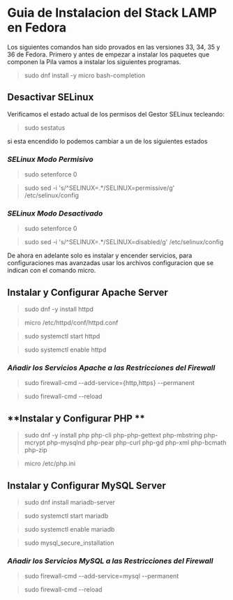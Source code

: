 # **Guia de Instalacion del Stack LAMP en Fedora**

Los siguientes comandos han sido provados en las versiones 33, 34, 35 y 36 de Fedora.
Primero y antes de empezar a instalar los paquetes que componen la Pila vamos a instalar los siguientes programas.

> sudo dnf install -y micro bash-completion 

##  **Desactivar SELinux**

Verificamos el estado actual de los permisos del Gestor SELinux tecleando:

> sudo sestatus

si esta encendido lo podemos cambiar a un de los siguientes estados

### ***SELinux Modo Permisivo***

>sudo setenforce 0

>sudo sed -i 's/^SELINUX=.*/SELINUX=permissive/g' /etc/selinux/config

### ***SELinux Modo Desactivado***

>sudo setenforce 0

>sudo sed -i 's/^SELINUX=.*/SELINUX=disabled/g' /etc/selinux/config


De ahora en adelante solo es instalar y encender servicios, para configuraciones mas avanzadas usar los archivos configuracion que se indican con el comando micro.

## **Instalar y Configurar Apache Server**

>sudo dnf -y install httpd

>micro /etc/httpd/conf/httpd.conf

>sudo systemctl start httpd

>sudo systemctl enable httpd

### ***Añadir los Servicios Apache a las Restricciones del Firewall***

>sudo firewall-cmd --add-service={http,https} --permanent

>sudo firewall-cmd --reload

## **Instalar y Configurar PHP **

>sudo dnf -y install php php-cli php-php-gettext php-mbstring php-mcrypt php-mysqlnd php-pear php-curl php-gd php-xml php-bcmath php-zip

>micro /etc/php.ini

## **Instalar y Configurar MySQL Server**

>sudo dnf install mariadb-server

>sudo systemctl start mariadb

>sudo systemctl enable mariadb

>sudo mysql_secure_installation 


### ***Añadir los Servicios MySQL a las Restricciones del Firewall***

>sudo firewall-cmd --add-service=mysql --permanent

>sudo firewall-cmd --reload

